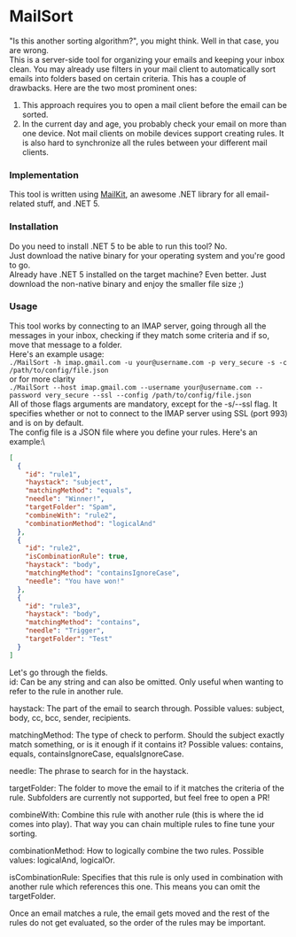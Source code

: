 # MailSort
"Is this another sorting algorithm?", you might think. 
Well in that case, you are wrong.\
This is a server-side tool for organizing your emails and keeping your inbox clean.
You may already use filters in your mail client to automatically sort emails into folders based on certain criteria.
This has a couple of drawbacks. Here are the two most prominent ones:
1) This approach requires you to open a mail client before the email can be sorted.
2) In the current day and age, you probably check your email on more than one device. Not mail clients on mobile devices support creating rules. It is also hard to synchronize all the rules between your different mail clients.

### Implementation
This tool is written using [MailKit](https://github.com/jstedfast/MailKit), an awesome .NET library for all email-related stuff, and .NET 5.

### Installation
Do you need to install .NET 5 to be able to run this tool? No.\
Just download the native binary for your operating system and you're good to go.\
Already have .NET 5 installed on the target machine? Even better. Just download the non-native binary and enjoy the smaller file size ;)

### Usage
This tool works by connecting to an IMAP server, going through all the messages in your inbox, checking if they match some criteria and if so, move that message to a folder.\
Here's an example usage:\
`./MailSort -h imap.gmail.com -u your@username.com -p very_secure -s -c /path/to/config/file.json`\
or for more clarity\
`./MailSort --host imap.gmail.com --username your@username.com --password very_secure --ssl --config /path/to/config/file.json`\
All of those flags arguments are mandatory, except for the -s/--ssl flag. It specifies whether or not to connect to the IMAP server using SSL (port 993) and is on by default.\
The config file is a JSON file where you define your rules. Here's an example:\
```json
[
  {
    "id": "rule1",
    "haystack": "subject",
    "matchingMethod": "equals",
    "needle": "Winner!",
    "targetFolder": "Spam",
    "combineWith": "rule2",
    "combinationMethod": "logicalAnd"
  },
  {
    "id": "rule2",
    "isCombinationRule": true,
    "haystack": "body",
    "matchingMethod": "containsIgnoreCase",
    "needle": "You have won!"
  },
  {
    "id": "rule3",
    "haystack": "body",
    "matchingMethod": "contains",
    "needle": "Trigger",
    "targetFolder": "Test"
  }
]
```
Let's go through the fields.\
id: Can be any string and can also be omitted. Only useful when wanting to refer to the rule in another rule.

haystack: The part of the email to search through. Possible values: subject, body, cc, bcc, sender, recipients.

matchingMethod: The type of check to perform. Should the subject exactly match something, or is it enough if it contains it? Possible values: contains, equals, containsIgnoreCase, equalsIgnoreCase.

needle: The phrase to search for in the haystack.

targetFolder: The folder to move the email to if it matches the criteria of the rule. Subfolders are currently not supported, but feel free to open a PR!

combineWith: Combine this rule with another rule (this is where the id comes into play). That way you can chain multiple rules to fine tune your sorting.

combinationMethod: How to logically combine the two rules. Possible values: logicalAnd, logicalOr.

isCombinationRule: Specifies that this rule is only used in combination with another rule which references this one. This means you can omit the targetFolder.

Once an email matches a rule, the email gets moved and the rest of the rules do not get evaluated, so the order of the rules may be important.
